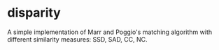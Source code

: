 # disparity
 A simple implementation of Marr and Poggio's matching algorithm with different similarity measures: SSD, SAD, CC, NC.
